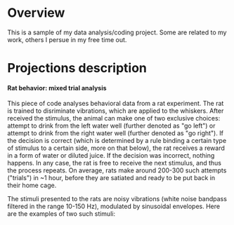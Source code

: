 # Overview
This is a sample of my data analysis/coding project. Some are related to my work, others I persue in my free time out.

# Projections description
#### Rat behavior: mixed trial analysis

This piece of code analyses behavioral data from a rat experiment. The rat is trained to disriminate vibrations, which are applied to the whiskers. After received the stimulus, the animal can make one of two exclusive choices: attempt to drink from the left water well (further denoted as "go left") or attempt to drink from the right water well (further denoted as "go right"). If the decision is correct (which is determined by a rule binding a certain type of stimulus to a certain side, more on that below), the rat receives a reward in a form of water or diluted juice. If the decision was incorrect, nothing happens. In any case, the rat is free to receive the next stimulus, and thus the process repeats. On average, rats make around 200-300 such attempts ("trials") in ~1 hour, before they are satiated and ready to be put back in their home cage.

The stimuli presented to the rats are noisy vibrations (white noise bandpass filtered in the range 10-150 Hz), modulated by sinusoidal envelopes. Here are the examples of two such stimuli: 
